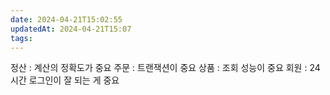 ```yaml
---
date: 2024-04-21T15:02:55
updatedAt: 2024-04-21T15:07
tags: 
---
```

정산 : 계산의 정확도가 중요
주문 : 트랜잭션이 중요
상품 : 조회 성능이 중요
회원 : 24시간 로그인이 잘 되는 게 중요